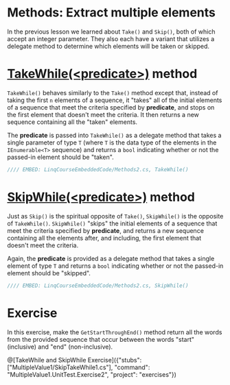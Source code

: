 # Methods: Extract multiple elements

In the previous lesson we learned about `Take()` and `Skip()`, both of which accept an integer parameter. They also each have a variant that utilizes a delegate method to determine which elements will be taken or skipped.

# [TakeWhile(&lt;predicate&gt;)](https://msdn.microsoft.com/en-us/library/bb534804%28v=vs.110%29.aspx) method
`TakeWhile()` behaves similarly to the `Take()` method except that, instead of taking the first `n` elements of a sequence, it "takes" all of the initial elements of a sequence that meet the criteria specified by **predicate**, and stops on the first element that doesn't meet the criteria. It then returns a new sequence containing all the "taken" elements.

The **predicate** is passed into `TakeWhile()` as a delegate method that takes a single parameter of type `T` (where `T` is the data type of the elements in the `IEnumerable<T>` sequence) and returns a `bool` indicating whether or not the passed-in element should be "taken".

```csharp
//// EMBED: LinqCourseEmbeddedCode/Methods2.cs, TakeWhile()
```

# [SkipWhile(&lt;predicate&gt;)](https://msdn.microsoft.com/en-us/library/bb549075%28v=vs.110%29.aspx) method
Just as `Skip()` is the spiritual opposite of `Take()`, `SkipWhile()` is the opposite of `TakeWhile()`. `SkipWhile()` "skips" the initial elements of a sequence that meet the criteria specified by **predicate**, and returns a new sequence containing all the elements after, and including, the first element that doesn't meet the criteria.

Again, the **predicate** is provided as a delegate method that takes a single element of type `T` and returns a `bool` indicating whether or not the passed-in element should be "skipped".

```csharp
//// EMBED: LinqCourseEmbeddedCode/Methods2.cs, SkipWhile()
```

# Exercise
In this exercise, make the `GetStartThroughEnd()` method return all the words from the provided sequence that occur between the words "start" (inclusive) and "end" (non-inclusive).

@[TakeWhile and SkipWhile Exercise]({"stubs": ["MultipleValue1/SkipTakeWhile1.cs"], "command": "MultipleValue1.UnitTest.Exercise2", "project": "exercises"})
